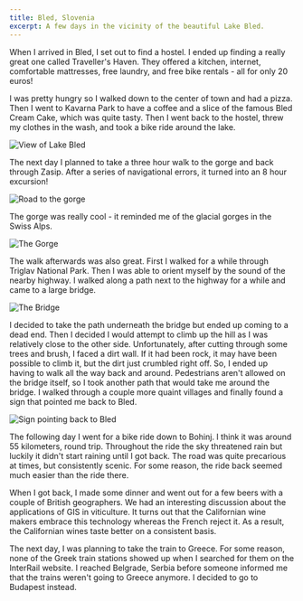 ```yaml
---
title: Bled, Slovenia
excerpt: A few days in the vicinity of the beautiful Lake Bled.
---
```


When I arrived in Bled, I set out to find a hostel. I ended up finding a
really great one called Traveller's Haven. They offered a kitchen,
internet, comfortable mattresses, free laundry, and free bike rentals -
all for only 20 euros!

<!--more-->

I was pretty hungry so I walked down to the center of town and had a
pizza. Then I went to Kavarna Park to have a coffee and a slice of the famous Bled Cream
Cake, which was quite tasty. Then I went back to the hostel, threw my
clothes in the wash, and took a bike ride around the lake.

![View of Lake Bled](https://lh5.googleusercontent.com/-72adNg6diZc/TiXATvJBa4I/AAAAAAAAZ_I/84FKItzKp-k/s770/IMG_3354.JPG)

The next day I planned to take a three hour walk to the gorge and back
through Zasip. After a series of navigational errors, it turned into an
8 hour excursion! 

![Road to the gorge](https://lh5.googleusercontent.com/-3j8zssASJdY/TiXApVrKm4I/AAAAAAAAZ_I/Z59mqqpgYXg/s770/IMG_3358.JPG)

The gorge was really cool - it reminded me of the
glacial gorges in the Swiss Alps. 

![The Gorge](https://lh4.googleusercontent.com/-Fin706CQUp8/TiXHKWS1P8I/AAAAAAAAZ80/lC7fhdGIxVI/s770/IMG_3417.JPG)

The walk afterwards was also great.
First I walked for a while through Triglav National Park. Then I was
able to orient myself by the sound of the nearby highway. I walked along
a path next to the highway for a while and came to a large bridge. 

![The Bridge](https://lh3.googleusercontent.com/-qC_3_jLkXPY/TiWnKn3jupI/AAAAAAAAZ_A/opmqfutaqK4/s770/IMG_3451.JPG)

I
decided to take the path underneath the bridge but ended up coming to a
dead end. Then I decided I would attempt to climb up the hill as I was
relatively close to the other side. Unfortunately, after cutting through
some trees and brush, I faced a dirt wall. If it had been rock, it may
have been possible to climb it, but the dirt just crumbled right off.
So, I ended up having to walk all the way back and around. Pedestrians
aren't allowed on the bridge itself, so I took another path that would take
me around the bridge. I walked through a couple more quaint villages
and finally found a sign that pointed me back to Bled.

![Sign pointing back to Bled](https://lh5.googleusercontent.com/-8rZWSDc50BE/TiXo_RlipYI/AAAAAAAAZ_s/gYRns9YbfBo/s770/IMG_20110719_154333.jpg)

The following day I went for a bike ride down to Bohinj. I think it was
around 55 kilometers, round trip. Throughout the ride the sky threatened rain but
luckily it didn't start raining until I got back. The road
was quite precarious at times, but consistently scenic. For some reason,
the ride back seemed much easier than the ride there.

When I got back, I made some dinner and went out for a few beers with a
couple of British geographers. We had an interesting discussion about
the applications of GIS in viticulture. It turns out that the Californian
wine makers embrace this technology whereas the French reject it. As a
result, the Californian wines taste better on a consistent basis.

The next day, I was planning to take the train to Greece. For some
reason, none of the Greek train stations showed up when I searched for
them on the InterRail website. I reached Belgrade, Serbia before someone
informed me that the trains weren't going to Greece anymore. I decided
to go to Budapest instead.
